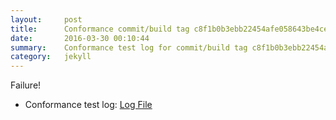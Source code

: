 ```yaml
---
layout:     post
title:      Conformance commit/build tag c8f1b0b3ebb22454afe058643be4ce71a923d9e6
date:       2016-03-30 00:10:44
summary:    Conformance test log for commit/build tag c8f1b0b3ebb22454afe058643be4ce71a923d9e6.
category:   jekyll
---
```


Failure!

- Conformance test log: [Log File](http://s3-us-west-2.amazonaws.com/kraken-e2e-logs/conformance/kraken_c8f1b0b3ebb22454afe058643be4ce71a923d9e6.log)

